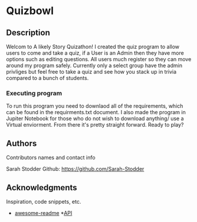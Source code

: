 # Quizbowl

## Description
Welcom to A likely Story Quizathon!
I created the quiz program to allow users to come and take a quiz,
if a User is an Admin then they have more options such as editing questions.
All users much register so they can move around my program safely.
Currently only a select group have the admin privliges but feel free to take a quiz and see how you stack up in trivia compared to a bunch of students.



### Executing program
To run this program you need to downlaod all of the requirements, which can be found in the requirments.txt document.
I also made the program in Jupiter Notebook for those who do not wish to download anything/ use a Virtual enviorment. 
From there it's pretty straight forward.
Ready to play?


## Authors

Contributors names and contact info

Sarah Stodder
Github: https://github.com/Sarah-Stodder


## Acknowledgments

Inspiration, code snippets, etc.
* [awesome-readme](https://github.com/matiassingers/awesome-readme)
*[API](https://github.com/CrtlAltElite/BookStoreAPI/blob/main/app.py)